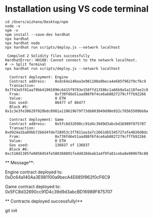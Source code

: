 # Installation using VS code terminal
```
cd /Users/aizhana/Desktop/npm
node -v
npm -v
npm install --save-dev hardhat
npx hardhat
npx hardhat node
npx hardhat run scripts/deploy.js --network localhost
```
```
 Compiled 2 Solidity files successfully 
HardhatError: HH108: Cannot connect to the network localhost.
# -> Split Terminal
npx hardhat run scripts/deploy.js --network localhost
```
```
  Contract deployment: Engine
  Contract address:    0xdc64a140aa3e981100a9beca4e685f962f0cf6c9
  Transaction:         0x7f43e5f81aa79bb41001896c6415f9783e158ffd13586c1a66b9a5a118fee2c9
  From:                0xf39fd6e51aad88f6f4ce6ab8827279cfffb92266
  Value:               0 ETH
  Gas used:            86477 of 86477
  Block #5:            0x1c3e3fe306297028bdc0981a110619679f73db803049d90e932c78565509bb8a
```
```
  Contract deployment: Game
  Contract address:    0x5fc8d32690cc91d4c39d9d3abcbd16989f875707
  Transaction:         0xd924a1ba89bb72b6d4fde728953c3f7811ea1e7c2661db534572fafe4026d8dc
  From:                0xf39fd6e51aad88f6f4ce6ab8827279cfffb92266
  Value:               0 ETH
  Gas used:            136837 of 136837
  Block #6:            0xc510d1305fe8058454fe580360891fedd410deab1a4f9fa81ceba8e9896f0c80
```
** Message**:

Engine contract deployed to: 0xDc64a140Aa3E981100a9becA4E685f962f0cF6C9

Game contract deployed to: 0x5FC8d32690cc91D4c39d9d3abcBD16989F875707

** Contracts deployed successfully!**

git init
